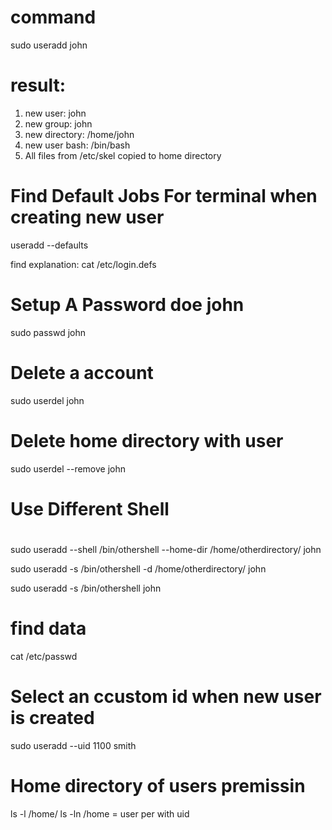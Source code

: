 # command

 sudo useradd john

# result:
 
 1. new user: john 
 2. new group: john
 3. new directory: /home/john
 4. new user bash: /bin/bash 
 5. All files from /etc/skel copied to home directory 

# Find Default Jobs For terminal when creating new user

 useradd --defaults
 
 find explanation: cat /etc/login.defs

# Setup A Password doe john

sudo passwd john

# Delete a account

sudo userdel john

# Delete home directory with user

sudo userdel --remove john

# Use Different Shell
#
sudo useradd --shell /bin/othershell --home-dir /home/otherdirectory/ john

sudo useradd -s /bin/othershell -d /home/otherdirectory/ john

sudo useradd -s /bin/othershell john

# find data 
cat /etc/passwd

# Select an ccustom id when new user is created
sudo useradd --uid 1100 smith

# Home directory of users premissin
ls -l /home/
ls -ln /home = user per with uid







